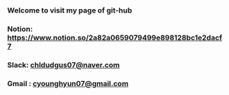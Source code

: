 ### Welcome to visit my page of git-hub

### Notion: https://www.notion.so/2a82a0659079499e898128bc1e2dacf7

### Slack: chldudgus07@naver.com

### Gmail : cyounghyun07@gmail.com
